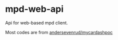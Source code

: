 # mpd-web-api

Api for web-based mpd client.

Most codes are from [andersevenrud/mycardashpoc](https://github.com/andersevenrud/mycardashpoc/tree/main/packages/api)
